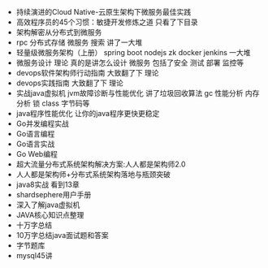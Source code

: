 * 持续演进的Cloud Native-云原生架构下微服务最佳实践
* 高效程序员的45个习惯：敏捷开发修炼之道 只看了下目录
* 架构解密从分布式到微服务
* rpc 分布式存储 微服务 搜索 讲了一大堆
* 轻量级微服务架构（上册） spring boot nodejs zk docker jenkins 一大堆
* 微服务设计 理论 真的是讲怎么设计 微服务 包括了安全 测试 部署 监控等
* devops软件架构师行动指南 大致翻了下 理论
* devops实践指南 大致翻了下 理论
* 实战java虚拟机 jvm故障诊断与性能优化 讲了垃圾回收算法 gc 性能分析 内存分析 锁 class 字节码等
* java程序性能优化 让你的java程序更快更稳定
* Go并发编程实战
* Go语言编程
* Go语言实战
* Go Web编程
* 超大流量分布式系统架构解决方案:人人都是架构师2.0
* 人人都是架构师+分布式系统架构落地与瓶颈突破
* java8实战 看到13章
* shardsephere用户手册
* 深入了解java虚拟机
* JAVA核心知识点整理
* 十万字总结
* 10万字总结java面试题和答案
* 字节题库
* mysql45讲
